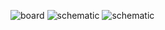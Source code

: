 ![board](https://raw.github.com/rockthebike/otw-relay/master/board.png)
![schematic](https://raw.github.com/rockthebike/otw-relay/master/schematic.png)
![schematic](https://raw.github.com/rockthebike/otw-relay/master/otw-relay-circuit.gif)
